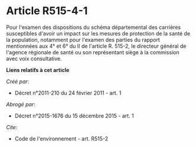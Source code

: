 # Article R515-4-1

Pour l'examen des dispositions du schéma départemental des carrières susceptibles d'avoir un impact sur les mesures de
protection de la santé de la population, notamment pour l'examen des parties du rapport mentionnées aux 4° et 6° du II de
l'article R. 515-2, le directeur général de l'agence régionale de santé ou son représentant siège à la commission avec voix
consultative.

**Liens relatifs à cet article**

_Créé par_:

  - Décret n°2011-210 du 24 février 2011 - art. 1

_Abrogé par_:

  - Décret n°2015-1676 du 15 décembre 2015 - art. 1

_Cite_:

  - Code de l'environnement - art. R515-2
